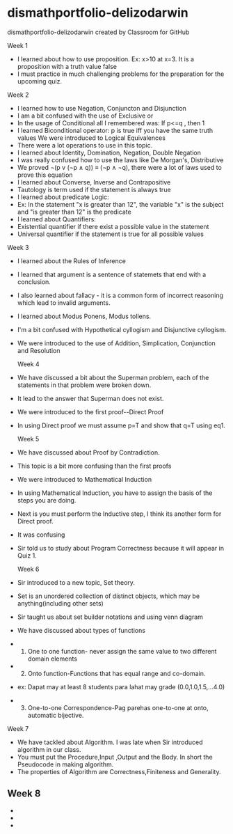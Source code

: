 # dismathportfolio-delizodarwin
dismathportfolio-delizodarwin created by Classroom for GitHub

  Week 1
- I learned about how to use proposition.
   Ex: x>10 at x=3. It is a proposition with a truth value false
- I must practice in much challenging problems for the preparation for the upcoming quiz.

Week 2
- I learned how to use Negation, Conjuncton and Disjunction
- I am a bit confused with the use of Exclusive or
- In the usage of Conditional all I remembered was: 
   If p<=q , then 1
- I learned Biconditional operator: 
  p is true iff you have the same truth values
  We were introduced to Logical Equivalences
- There were a lot operations to use in this topic.
- I learned about Identity, Domination, Negation, Double Negation
- I was really confused how to use the laws like De Morgan's, Distributive
- We proved ¬(p v (¬p ∧ q)) ≡ (¬p ∧ ¬q), there were a lot of laws used to prove this equation
- I learned about Converse, Inverse and Contrapositive
- Tautology is term used if the statement is always true
- I learned about predicate Logic:
-   Ex: In the statement "x is greater than 12", the variable "x" is the subject and "is greater than 12" is the predicate
- I learned about Quantifiers: 
-  Existential quantifier if there exist a possible value in the statement 
-  Universal quantifier if the statement is true for all possible values
   
  Week 3
- I learned about the Rules of Inference
- I learned that argument is a sentence of statemets that end with a conclusion.
- I also learned about fallacy - it is a common form of incorrect reasoning which lead to invalid arguments.
- I learned about Modus Ponens, Modus tollens.
- I'm a bit confused with Hypothetical cyllogism and Disjunctive cyllogism.
-  We were introduced to the use of Addition, Simplication, Conjunction and Resolution
 
   Week 4
- We have discussed a bit about the Superman problem, each of the statements in that problem were broken down.
- It lead to the answer that Superman does not exist.
- We were introduced to the first proof--Direct Proof
- In using Direct proof we must assume p=T and show that q=T using eq1.

  Week 5
- We have discussed about Proof by Contradiction.
- This topic is a bit more confusing than the first proofs
- We were introduced to Mathematical Induction
- In using Mathematical Induction, you have to assign the basis of the steps you are doing.
- Next is you must perform the Inductive step, I think its another form for Direct proof.
- It was confusing
- Sir told us to study about Program Correctness because it will appear in Quiz 1.

  Week 6
- Sir introduced to a new topic, Set theory.
- Set is an unordered collection of distinct objects, which may be anything(including other sets)
- Sir taught us about set builder notations and using venn diagram
- We have discussed about types of functions
-   1. One to one function- never assign the same value to two different domain elements
-   2. Onto function-Functions that has equal range and co-domain.
-    ex: Dapat may at least 8 students para lahat may grade (0.0,1.0,1.5,...4.0)
-   3. One-to-one Correspondence-Pag parehas one-to-one at onto, automatic bijective.

  Week 7
- We have tackled about Algorithm. I was late when Sir introduced algorithm in our class.
- You must put the Procedure,Input ,Output and the Body. In short the Pseudocode in making algorithm.
- The properties of Algorithm are Correctness,Finiteness and Generality.

Week 8
-     
-     
-     
-     

